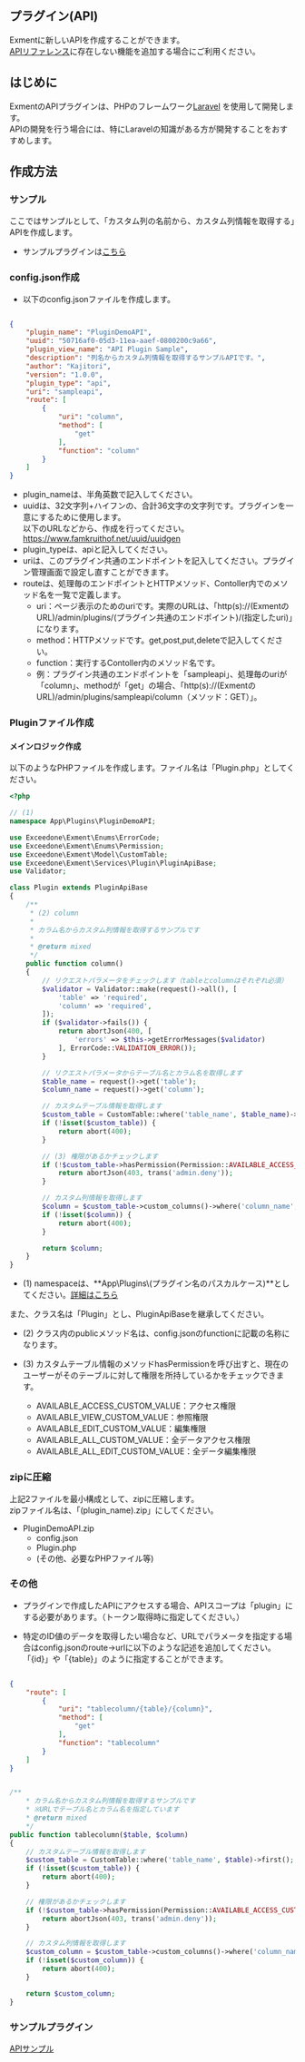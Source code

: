 ## プラグイン(API)
Exmentに新しいAPIを作成することができます。  
[APIリファレンス](https://exment.net/reference/ja/webapi.html)に存在しない機能を追加する場合にご利用ください。  

## はじめに
ExmentのAPIプラグインは、PHPのフレームワーク[Laravel](http://laravel.jp/) を使用して開発します。  
APIの開発を行う場合には、特にLaravelの知識がある方が開発することをおすすめします。

## 作成方法

### サンプル
ここではサンプルとして、「カスタム列の名前から、カスタム列情報を取得する」APIを作成します。

- サンプルプラグインは[こちら](https://exment.net/downloads/sample/plugin/PluginDemoAPI.zip)  


### config.json作成
- 以下のconfig.jsonファイルを作成します。  

~~~ json

{
    "plugin_name": "PluginDemoAPI",
    "uuid": "50716af0-05d3-11ea-aaef-0800200c9a66",
    "plugin_view_name": "API Plugin Sample",
    "description": "列名からカスタム列情報を取得するサンプルAPIです。",
    "author": "Kajitori",
    "version": "1.0.0",
    "plugin_type": "api",
    "uri": "sampleapi",
    "route": [
        {
            "uri": "column",
            "method": [
                "get"
            ],
            "function": "column"
        }
    ]
}

~~~

- plugin_nameは、半角英数で記入してください。
- uuidは、32文字列+ハイフンの、合計36文字の文字列です。プラグインを一意にするために使用します。  
以下のURLなどから、作成を行ってください。  
https://www.famkruithof.net/uuid/uuidgen
- plugin_typeは、apiと記入してください。  
- uriは、このプラグイン共通のエンドポイントを記入してください。プラグイン管理画面で設定し直すことができます。  
- routeは、処理毎のエンドポイントとHTTPメソッド、Contoller内でのメソッド名を一覧で定義します。
    - uri：ページ表示のためのuriです。実際のURLは、「http(s)://(ExmentのURL)/admin/plugins/(プラグイン共通のエンドポイント)/(指定したuri)」になります。  
    - method：HTTPメソッドです。get,post,put,deleteで記入してください。
    - function：実行するContoller内のメソッド名です。
    - 例：プラグイン共通のエンドポイントを「sampleapi」、処理毎のuriが「column」、methodが「get」の場合、「http(s)://(ExmentのURL)/admin/plugins/sampleapi/column（メソッド：GET）」。

### Pluginファイル作成

#### メインロジック作成
以下のようなPHPファイルを作成します。ファイル名は「Plugin.php」としてください。

~~~ php
<?php

// (1)
namespace App\Plugins\PluginDemoAPI;

use Exceedone\Exment\Enums\ErrorCode;
use Exceedone\Exment\Enums\Permission;
use Exceedone\Exment\Model\CustomTable;
use Exceedone\Exment\Services\Plugin\PluginApiBase;
use Validator;

class Plugin extends PluginApiBase
{
    /**
     * (2) column
     *
     * カラム名からカスタム列情報を取得するサンプルです
     *
     * @return mixed
     */
    public function column()
    {
        // リクエストパラメータをチェックします（tableとcolumnはそれぞれ必須）
        $validator = Validator::make(request()->all(), [
            'table' => 'required',
            'column' => 'required',
        ]);
        if ($validator->fails()) {
            return abortJson(400, [
                'errors' => $this->getErrorMessages($validator)
            ], ErrorCode::VALIDATION_ERROR());
        }

        // リクエストパラメータからテーブル名とカラム名を取得します
        $table_name = request()->get('table');
        $column_name = request()->get('column');

        // カスタムテーブル情報を取得します
        $custom_table = CustomTable::where('table_name', $table_name)->first();
        if (!isset($custom_table)) {
            return abort(400);
        }

        // (3) 権限があるかチェックします
        if (!$custom_table->hasPermission(Permission::AVAILABLE_ACCESS_CUSTOM_VALUE)) {
            return abortJson(403, trans('admin.deny'));
        }

        // カスタム列情報を取得します
        $column = $custom_table->custom_columns()->where('column_name', $column_name)->first();
        if (!isset($column)) {
            return abort(400);
        }

        return $column;
    }
}
~~~

- (1) namespaceは、**App\Plugins\\(プラグイン名のパスカルケース)**としてください。[詳細はこちら](/ja/plugin_quickstart#プラグイン名のnamespace)

また、クラス名は「Plugin」とし、PluginApiBaseを継承してください。

- (2) クラス内のpublicメソッド名は、config.jsonのfunctionに記載の名称になります。  

- (3) カスタムテーブル情報のメソッドhasPermissionを呼び出すと、現在のユーザーがそのテーブルに対して権限を所持しているかをチェックできます。  
    - AVAILABLE_ACCESS_CUSTOM_VALUE：アクセス権限
    - AVAILABLE_VIEW_CUSTOM_VALUE：参照権限
    - AVAILABLE_EDIT_CUSTOM_VALUE：編集権限
    - AVAILABLE_ALL_CUSTOM_VALUE：全データアクセス権限
    - AVAILABLE_ALL_EDIT_CUSTOM_VALUE：全データ編集権限


### zipに圧縮
上記2ファイルを最小構成として、zipに圧縮します。  
zipファイル名は、「(plugin_name).zip」にしてください。  
- PluginDemoAPI.zip
    - config.json
    - Plugin.php
    - (その他、必要なPHPファイル等)


### その他
- プラグインで作成したAPIにアクセスする場合、APIスコープは「plugin」にする必要があります。（トークン取得時に指定してください。）  

- 特定のID値のデータを取得したい場合など、URLでパラメータを指定する場合はconfig.jsonのroute→urlに以下のような記述を追加してください。「{id}」や「{table}」のように指定することができます。  

~~~ json

{
    "route": [
        {
            "uri": "tablecolumn/{table}/{column}",
            "method": [
                "get"
            ],
            "function": "tablecolumn"
        }
    ]
}

~~~

~~~ php

/**
    * カラム名からカスタム列情報を取得するサンプルです
    * ※URLでテーブル名とカラム名を指定しています
    * @return mixed
    */
public function tablecolumn($table, $column)
{
    // カスタムテーブル情報を取得します
    $custom_table = CustomTable::where('table_name', $table)->first();
    if (!isset($custom_table)) {
        return abort(400);
    }

    // 権限があるかチェックします
    if (!$custom_table->hasPermission(Permission::AVAILABLE_ACCESS_CUSTOM_VALUE)) {
        return abortJson(403, trans('admin.deny'));
    }

    // カスタム列情報を取得します
    $custom_column = $custom_table->custom_columns()->where('column_name', $column)->first();
    if (!isset($custom_column)) {
        return abort(400);
    }

    return $custom_column;
}

~~~

### サンプルプラグイン
[APIサンプル](https://exment.net/downloads/sample/plugin/PluginDemoAPI.zip)  
